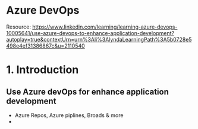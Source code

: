 # Azure DevOps
Resource: https://www.linkedin.com/learning/learning-azure-devops-10005641/use-azure-devops-to-enhance-application-development?autoplay=true&contextUrn=urn%3Ali%3AlyndaLearningPath%3A5b0728e5498e4ef31386867c&u=2110540
# 1. Introduction
## Use Azure devOps for enhance application development
- Azure Repos, Azure piplines, Broads & more
- 
